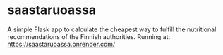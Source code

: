 # saastaruoassa

A simple Flask app to calculate the cheapest way to fulfill the nutritional recommendations of the Finnish authorities. Running at: https://saastaruoassa.onrender.com/
